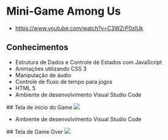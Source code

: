 # Mini-Game  Among Us
* https://www.youtube.com/watch?v=C3WZrP0zlUk
## Conhecimentos

* Estrutura de Dados e Controle de Estados com JavaScript
* Animações utilizando CSS 3
* Manipulação de áudio
* Controle de fluxo de tempo para jogos
* HTML 5
* Ambiente de desenvolvimento Visual Studio Code
<span align="center">
## Tela de inicio do Game
  <img src="https://user-images.githubusercontent.com/101193102/160513044-1614fecf-ebfa-4a99-8f47-ba6da775870d.png"></img>
</span>

* Ambiente de desenvolvimento Visual Studio Code
<span align="center">
## Tela de Game Over
  <img src="https://user-images.githubusercontent.com/101193102/160513677-3352b23b-35a6-425d-b5dd-a06f3ba02f68.png"></img>
</span>
